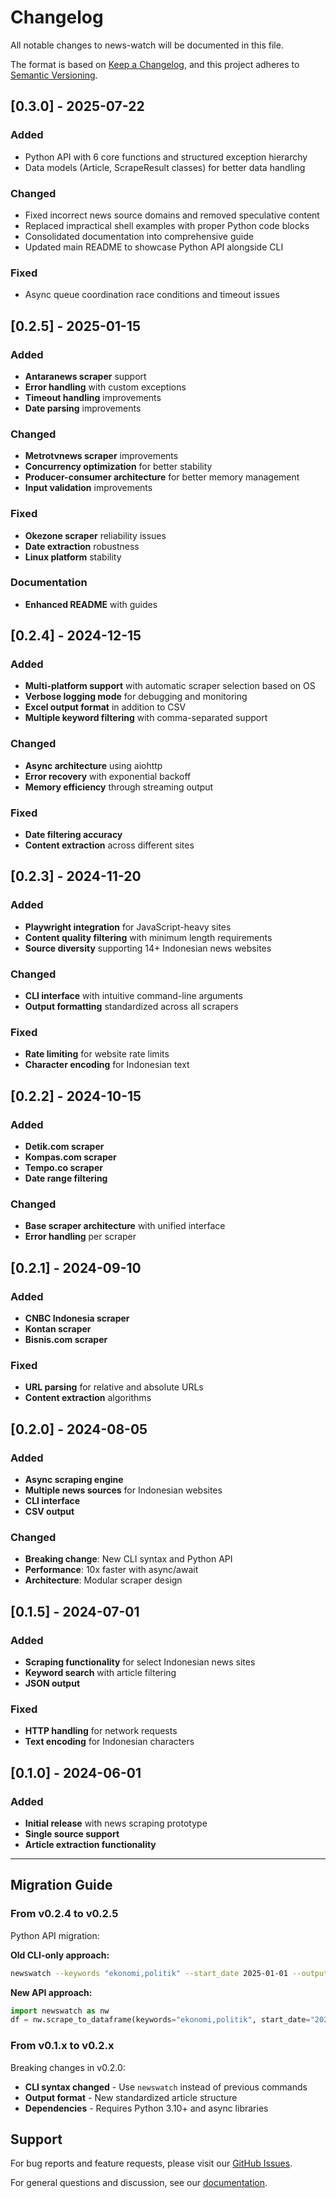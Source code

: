 # Changelog

All notable changes to news-watch will be documented in this file.

The format is based on [Keep a Changelog](https://keepachangelog.com/en/1.0.0/),
and this project adheres to [Semantic Versioning](https://semver.org/spec/v2.0.0.html).

## [0.3.0] - 2025-07-22

### Added
- Python API with 6 core functions and structured exception hierarchy
- Data models (Article, ScrapeResult classes) for better data handling

### Changed  
- Fixed incorrect news source domains and removed speculative content
- Replaced impractical shell examples with proper Python code blocks
- Consolidated documentation into comprehensive guide
- Updated main README to showcase Python API alongside CLI

### Fixed
- Async queue coordination race conditions and timeout issues

## [0.2.5] - 2025-01-15

### Added
- **Antaranews scraper** support
- **Error handling** with custom exceptions
- **Timeout handling** improvements
- **Date parsing** improvements

### Changed
- **Metrotvnews scraper** improvements
- **Concurrency optimization** for better stability
- **Producer-consumer architecture** for better memory management
- **Input validation** improvements

### Fixed
- **Okezone scraper** reliability issues
- **Date extraction** robustness
- **Linux platform** stability

### Documentation
- **Enhanced README** with guides

## [0.2.4] - 2024-12-15

### Added
- **Multi-platform support** with automatic scraper selection based on OS
- **Verbose logging mode** for debugging and monitoring
- **Excel output format** in addition to CSV
- **Multiple keyword filtering** with comma-separated support

### Changed
- **Async architecture** using aiohttp
- **Error recovery** with exponential backoff
- **Memory efficiency** through streaming output

### Fixed
- **Date filtering accuracy**
- **Content extraction** across different sites

## [0.2.3] - 2024-11-20

### Added
- **Playwright integration** for JavaScript-heavy sites
- **Content quality filtering** with minimum length requirements
- **Source diversity** supporting 14+ Indonesian news websites

### Changed
- **CLI interface** with intuitive command-line arguments
- **Output formatting** standardized across all scrapers

### Fixed
- **Rate limiting** for website rate limits
- **Character encoding** for Indonesian text

## [0.2.2] - 2024-10-15

### Added
- **Detik.com scraper**
- **Kompas.com scraper**
- **Tempo.co scraper**
- **Date range filtering**

### Changed
- **Base scraper architecture** with unified interface
- **Error handling** per scraper

## [0.2.1] - 2024-09-10

### Added
- **CNBC Indonesia scraper**
- **Kontan scraper**
- **Bisnis.com scraper**

### Fixed
- **URL parsing** for relative and absolute URLs
- **Content extraction** algorithms

## [0.2.0] - 2024-08-05

### Added
- **Async scraping engine**
- **Multiple news sources** for Indonesian websites
- **CLI interface**
- **CSV output**

### Changed
- **Breaking change**: New CLI syntax and Python API
- **Performance**: 10x faster with async/await
- **Architecture**: Modular scraper design

## [0.1.5] - 2024-07-01

### Added
- **Scraping functionality** for select Indonesian news sites
- **Keyword search** with article filtering
- **JSON output**

### Fixed
- **HTTP handling** for network requests
- **Text encoding** for Indonesian characters

## [0.1.0] - 2024-06-01

### Added
- **Initial release** with news scraping prototype
- **Single source support**
- **Article extraction functionality**

---

## Migration Guide

### From v0.2.4 to v0.2.5

Python API migration:

**Old CLI-only approach:**
```bash
newswatch --keywords "ekonomi,politik" --start_date 2025-01-01 --output_format xlsx
```

**New API approach:**
```python
import newswatch as nw
df = nw.scrape_to_dataframe(keywords="ekonomi,politik", start_date="2025-01-01")
```

### From v0.1.x to v0.2.x

Breaking changes in v0.2.0:

- **CLI syntax changed** - Use `newswatch` instead of previous commands
- **Output format** - New standardized article structure
- **Dependencies** - Requires Python 3.10+ and async libraries

## Support

For bug reports and feature requests, please visit our [GitHub Issues]().

For general questions and discussion, see our [documentation]().